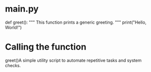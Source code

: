 # main.py

def greet():
  """
  This function prints a generic greeting.
  """
  print("Hello, World!")

# Calling the function
greet()A simple utility script to automate repetitive tasks and system checks.
